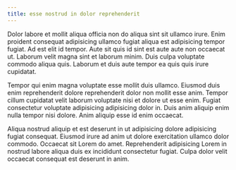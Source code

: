 ```yaml
---
title: esse nostrud in dolor reprehenderit
---
```


Dolor labore et mollit aliqua officia non do aliqua sint sit ullamco irure. Enim proident consequat adipisicing ullamco fugiat aliqua est adipisicing tempor fugiat. Ad est elit id tempor. Aute sit quis id sint est aute aute non occaecat ut. Laborum velit magna sint et laborum minim. Duis culpa voluptate commodo aliqua quis. Laborum et duis aute tempor ea quis quis irure cupidatat.

Tempor qui enim magna voluptate esse mollit duis ullamco. Eiusmod duis enim reprehenderit dolore reprehenderit dolor non mollit esse anim. Tempor cillum cupidatat velit laborum voluptate nisi et dolore ut esse enim. Fugiat consectetur voluptate adipisicing adipisicing dolor in. Duis anim aliquip enim nulla tempor nisi dolore. Anim aliquip esse id enim occaecat.

Aliqua nostrud aliquip et est deserunt in ut adipisicing dolore adipisicing fugiat consequat. Eiusmod irure ad anim ut dolore exercitation ullamco dolor commodo. Occaecat sit Lorem do amet. Reprehenderit adipisicing Lorem in nostrud labore aliqua duis ex incididunt consectetur fugiat. Culpa dolor velit occaecat consequat est deserunt in anim.